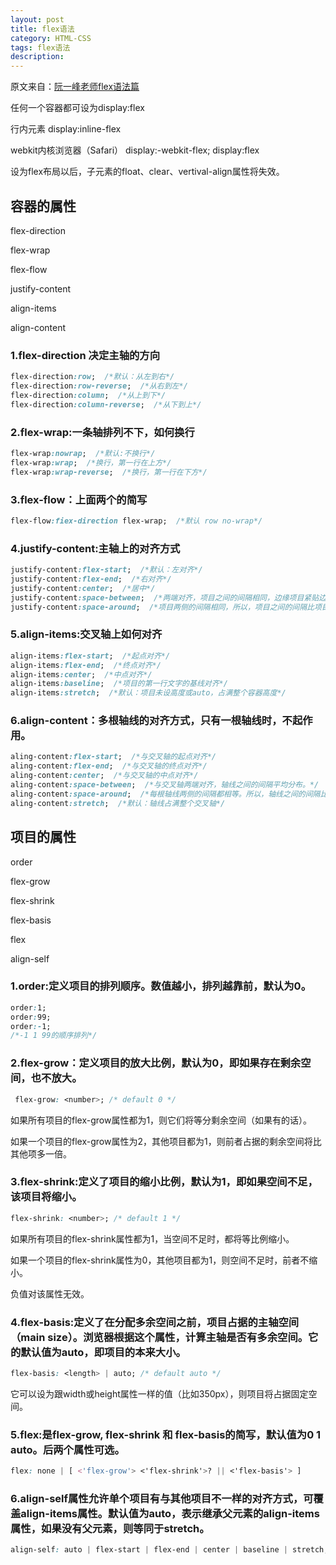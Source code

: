 ```yaml
---
layout: post
title: flex语法
category: HTML-CSS
tags: flex语法
description: 
---
```


原文来自：[阮一峰老师flex语法篇](http://www.ruanyifeng.com/blog/2015/07/flex-grammar.html)

任何一个容器都可设为display:flex

行内元素 display:inline-flex

webkit内核浏览器（Safari） display:-webkit-flex; display:flex

设为flex布局以后，子元素的float、clear、vertival-align属性将失效。

## 容器的属性
flex-direction

flex-wrap

flex-flow

justify-content

align-items

align-content

### 1.flex-direction 决定主轴的方向
```css
flex-direction:row;  /*默认：从左到右*/
flex-direction:row-reverse;  /*从右到左*/
flex-direction:column;  /*从上到下*/
flex-direction:column-reverse;  /*从下到上*/
```

### 2.flex-wrap:一条轴排列不下，如何换行
```css
flex-wrap:nowrap;  /*默认:不换行*/
flex-wrap:wrap;  /*换行，第一行在上方*/
flex-wrap:wrap-reverse;  /*换行，第一行在下方*/
```

### 3.flex-flow：上面两个的简写
```css
flex-flow:fiex-direction flex-wrap;  /*默认 row no-wrap*/
```

### 4.justify-content:主轴上的对齐方式
```css
justify-content:flex-start;  /*默认：左对齐*/
justify-content:flex-end;  /*右对齐*/
justify-content:center;  /*居中*/
justify-content:space-between;  /*两端对齐，项目之间的间隔相同，边缘项目紧贴边框*/
justify-content:space-around;  /*项目两侧的间隔相同，所以，项目之间的间隔比项目与边框的间隔大一倍*/
```

### 5.align-items:交叉轴上如何对齐
```css
align-items:flex-start;  /*起点对齐*/
align-items:flex-end;  /*终点对齐*/
align-items:center;  /*中点对齐*/
align-items:baseline;  /*项目的第一行文字的基线对齐*/
align-items:stretch;  /*默认：项目未设高度或auto，占满整个容器高度*/
```

### 6.align-content：多根轴线的对齐方式，只有一根轴线时，不起作用。
```css
aling-content:flex-start;  /*与交叉轴的起点对齐*/
aling-content:flex-end;  /*与交叉轴的终点对齐*/
aling-content:center;  /*与交叉轴的中点对齐*/
aling-content:space-between;  /*与交叉轴两端对齐，轴线之间的间隔平均分布。*/
aling-content:space-around;  /*每根轴线两侧的间隔都相等。所以，轴线之间的间隔比轴线与边框的间隔大一倍*/
aling-content:stretch;  /*默认：轴线占满整个交叉轴*/
```

## 项目的属性
order

flex-grow

flex-shrink

flex-basis

flex

align-self

### 1.order:定义项目的排列顺序。数值越小，排列越靠前，默认为0。
```css
order:1;
order:99;
order:-1;   
/*-1 1 99的顺序排列*/
```

### 2.flex-grow：定义项目的放大比例，默认为0，即如果存在剩余空间，也不放大。
```css
 flex-grow: <number>; /* default 0 */
```

如果所有项目的flex-grow属性都为1，则它们将等分剩余空间（如果有的话）。

如果一个项目的flex-grow属性为2，其他项目都为1，则前者占据的剩余空间将比其他项多一倍。

### 3.flex-shrink:定义了项目的缩小比例，默认为1，即如果空间不足，该项目将缩小。

```css
flex-shrink: <number>; /* default 1 */
```
如果所有项目的flex-shrink属性都为1，当空间不足时，都将等比例缩小。

如果一个项目的flex-shrink属性为0，其他项目都为1，则空间不足时，前者不缩小。

负值对该属性无效。

### 4.flex-basis:定义了在分配多余空间之前，项目占据的主轴空间（main size）。浏览器根据这个属性，计算主轴是否有多余空间。它的默认值为auto，即项目的本来大小。
```css
flex-basis: <length> | auto; /* default auto */
```
 它可以设为跟width或height属性一样的值（比如350px），则项目将占据固定空间。
 
### 5.flex:是flex-grow, flex-shrink 和 flex-basis的简写，默认值为0 1 auto。后两个属性可选。
```css
flex: none | [ <'flex-grow'> <'flex-shrink'>? || <'flex-basis'> ]
```

### 6.align-self属性允许单个项目有与其他项目不一样的对齐方式，可覆盖align-items属性。默认值为auto，表示继承父元素的align-items属性，如果没有父元素，则等同于stretch。
```css
align-self: auto | flex-start | flex-end | center | baseline | stretch;
```








